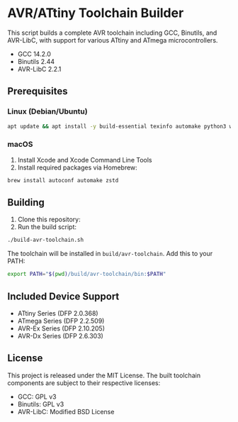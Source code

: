 # AVR/ATtiny Toolchain Builder

This script builds a complete AVR toolchain including GCC, Binutils, and AVR-LibC, with support for various ATtiny and ATmega microcontrollers.

- GCC 14.2.0
- Binutils 2.44
- AVR-LibC 2.2.1

## Prerequisites

### Linux (Debian/Ubuntu)
```bash
apt update && apt install -y build-essential texinfo automake python3 wget zip unzip
```

### macOS
1. Install Xcode and Xcode Command Line Tools
2. Install required packages via Homebrew:
```bash
brew install autoconf automake zstd
```

## Building

1. Clone this repository:
2. Run the build script:
```bash
./build-avr-toolchain.sh
```

The toolchain will be installed in `build/avr-toolchain`. Add this to your PATH:
```bash
export PATH="$(pwd)/build/avr-toolchain/bin:$PATH"
```

## Included Device Support

- ATtiny Series (DFP 2.0.368)
- ATmega Series (DFP 2.2.509)
- AVR-Ex Series (DFP 2.10.205)
- AVR-Dx Series (DFP 2.6.303)

## License

This project is released under the MIT License. The built toolchain components are subject to their respective licenses:
- GCC: GPL v3
- Binutils: GPL v3
- AVR-LibC: Modified BSD License
